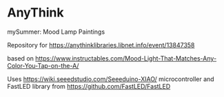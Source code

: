 # AnyThink
mySummer: Mood Lamp Paintings

Repository for https://anythinklibraries.libnet.info/event/13847358

based on https://www.instructables.com/Mood-Light-That-Matches-Any-Color-You-Tap-on-the-A/

Uses https://wiki.seeedstudio.com/Seeeduino-XIAO/ microcontroller
and FastLED library from https://github.com/FastLED/FastLED
